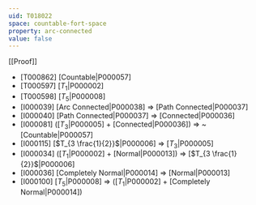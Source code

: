 ```yaml
---
uid: T018022
space: countable-fort-space
property: arc-connected
value: false
---
```

[[Proof]]

* [T000862] [Countable|P000057]
* [T000597] [$T_1$|P000002]
* [T000598] [$T_5$|P000008]
* [I000039] [Arc Connected|P000038] => [Path Connected|P000037]
* [I000040] [Path Connected|P000037] => [Connected|P000036]
* [I000081] ([$T_3$|P000005] + [Connected|P000036]) => ~[Countable|P000057]
* [I000115] [$T_{3 \frac{1}{2}}$|P000006] => [$T_3$|P000005]
* [I000034] ([$T_1$|P000002] + [Normal|P000013]) => [$T_{3 \frac{1}{2}}$|P000006]
* [I000036] [Completely Normal|P000014] => [Normal|P000013]
* [I000100] [$T_5$|P000008] => ([$T_1$|P000002] + [Completely Normal|P000014])

